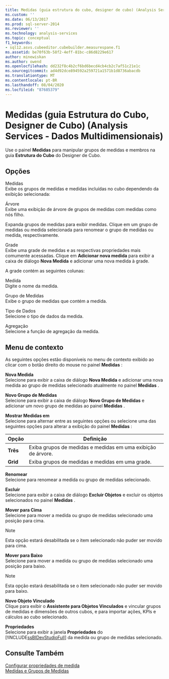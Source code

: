 ```yaml
---
title: Medidas (guia estrutura do cubo, designer de cubo) (Analysis Services-dados multidimensionais) | Microsoft Docs
ms.custom: ''
ms.date: 06/13/2017
ms.prod: sql-server-2014
ms.reviewer: ''
ms.technology: analysis-services
ms.topic: conceptual
f1_keywords:
- sql12.asvs.cubeeditor.cubebuilder.measurespane.f1
ms.assetid: be70f63b-58f2-4eff-81bc-c86d8229e617
author: minewiskan
ms.author: owend
ms.openlocfilehash: dd232f8c4b2cf6bd6becd4cb4cb2c7af51c21e1c
ms.sourcegitcommit: ad4d92dce894592a259721a1571b1d8736abacdb
ms.translationtype: MT
ms.contentlocale: pt-BR
ms.lasthandoff: 08/04/2020
ms.locfileid: "87685379"
---
```

# <a name="measures-cube-structure-tab-cube-designer-analysis-services---multidimensional-data"></a>Medidas (guia Estrutura do Cubo, Designer de Cubo) (Analysis Services - Dados Multidimensionais)
  Use o painel **Medidas** para manipular grupos de medidas e membros na guia **Estrutura do Cubo** do Designer de Cubo.  
  
## <a name="options"></a>Opções  
 Medidas  
 Exibe os grupos de medidas e medidas incluídas no cubo dependendo da exibição selecionada:  
  
 Árvore  
 Exibe uma exibição de árvore de grupos de medidas com medidas como nós filho.  
  
 Expanda grupos de medidas para exibir medidas. Clique em um grupo de medidas ou medida selecionada para renomear o grupo de medidas ou medida, respectivamente.  
  
 Grade  
 Exibe uma grade de medidas e as respectivas propriedades mais comumente acessadas. Clique em **Adicionar nova medida** para exibir a caixa de diálogo **Nova Medida** e adicionar uma nova medida à grade.  
  
 A grade contém as seguintes colunas:  
  
 Medida  
 Digite o nome da medida.  
  
 Grupo de Medidas  
 Exibe o grupo de medidas que contém a medida.  
  
 Tipo de Dados  
 Selecione o tipo de dados da medida.  
  
 Agregação  
 Selecione a função de agregação da medida.  
  
## <a name="context-menu"></a>Menu de contexto  
 As seguintes opções estão disponíveis no menu de contexto exibido ao clicar com o botão direito do mouse no painel **Medidas** :  
  
 **Nova Medida**  
 Selecione para exibir a caixa de diálogo **Nova Medida** e adicionar uma nova medida ao grupo de medidas selecionado atualmente no painel **Medidas** .  
  
 **Novo Grupo de Medidas**  
 Selecione para exibir a caixa de diálogo **Novo Grupo de Medidas** e adicionar um novo grupo de medidas ao painel **Medidas** .  
  
 **Mostrar Medidas em**  
 Selecione para alternar entre as seguintes opções ou selecione uma das seguintes opções para alterar a exibição do painel **Medidas** :  
  
|Opção|Definição|  
|------------|----------------|  
|**Três**|Exiba grupos de medidas e medidas em uma exibição de árvore.|  
|**Grid**|Exiba grupos de medidas e medidas em uma grade.|  
  
 **Renomear**  
 Selecione para renomear a medida ou grupo de medidas selecionado.  
  
 **Excluir**  
 Selecione para exibir a caixa de diálogo **Excluir Objetos** e excluir os objetos selecionados no painel **Medidas** .  
  
 **Mover para Cima**  
 Selecione para mover a medida ou grupo de medidas selecionado uma posição para cima.  
  
> [!NOTE]  
>  Esta opção estará desabilitada se o item selecionado não puder ser movido para cima.  
  
 **Mover para Baixo**  
 Selecione para mover a medida ou grupo de medidas selecionado uma posição para baixo.  
  
> [!NOTE]  
>  Esta opção estará desabilitada se o item selecionado não puder ser movido para baixo.  
  
 **Novo Objeto Vinculado**  
 Clique para exibir o **Assistente para Objetos Vinculados** e vincular grupos de medidas e dimensões de outros cubos, e para importar ações, KPIs e cálculos ao cubo selecionado.  
  
 **Propriedades**  
 Selecione para exibir a janela **Propriedades** do [!INCLUDE[ssBIDevStudioFull](../includes/ssbidevstudiofull-md.md)] da medida ou grupo de medidas selecionado.  
  
## <a name="see-also"></a>Consulte Também  
 [Configurar propriedades de medida](multidimensional-models/configure-measure-properties.md)   
 [Medidas e Grupos de Medidas](multidimensional-models/measures-and-measure-groups.md)  
  
  
